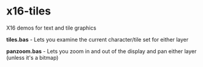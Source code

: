 # x16-tiles
X16 demos for text and tile graphics

**tiles.bas** - Lets you examine the current character/tile set for either layer

**panzoom.bas** - Lets you zoom in and out of the display and pan either layer (unless it's a bitmap)


